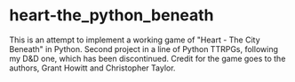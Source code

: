 # heart-the_python_beneath
This is an attempt to implement a working game of "Heart - The City Beneath" in Python. Second project in a line of Python TTRPGs, following my D&amp;D one, which has been discontinued. Credit for the game goes to the authors, Grant Howitt and Christopher Taylor.
